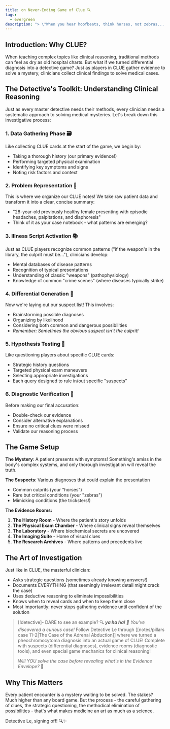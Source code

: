 ```yaml
---
title: on Never-Ending Game of Clue 🔍
tags:
  - evergreen
description: "> \"When you hear hoofbeats, think horses, not zebras... but don't forget zebras exist!\""
---
```

## Introduction: Why CLUE?
When teaching complex topics like clinical reasoning, traditional methods can feel as dry as old hospital charts. But what if we turned differential diagnosis into a detective game? Just as players in CLUE gather evidence to solve a mystery, clinicians collect clinical findings to solve medical cases.

## The Detective's Toolkit: Understanding Clinical Reasoning
Just as every master detective needs their methods, every clinician needs a systematic approach to solving medical mysteries. Let's break down this investigative process:

### 1. Data Gathering Phase 🗃️
Like collecting CLUE cards at the start of the game, we begin by:
- Taking a thorough history (our primary evidence!)
- Performing targeted physical examination
- Identifying key symptoms and signs
- Noting risk factors and context

### 2. Problem Representation 🎯
This is where we organize our CLUE notes! We take raw patient data and transform it into a clear, concise summary:
- "28-year-old previously healthy female presenting with episodic headaches, palpitations, and diaphoresis"
- Think of it as your case notebook - what patterns are emerging?

### 3. Illness Script Activation 📚
Just as CLUE players recognize common patterns ("if the weapon's in the library, the culprit must be..."), clinicians develop:
- Mental databases of disease patterns
- Recognition of typical presentations
- Understanding of classic "weapons" (pathophysiology)
- Knowledge of common "crime scenes" (where diseases typically strike)

### 4. Differential Generation 🎲
Now we're laying out our suspect list! This involves:
- Brainstorming possible diagnoses
- Organizing by likelihood
- Considering both common and dangerous possibilities
- *Remember: Sometimes the obvious suspect isn't the culprit!*

### 5. Hypothesis Testing 🔬
Like questioning players about specific CLUE cards:
- Strategic history questions
- Targeted physical exam maneuvers
- Selecting appropriate investigations
- Each query designed to rule in/out specific "suspects"

### 6. Diagnostic Verification 🎯
Before making our final accusation:
- Double-check our evidence
- Consider alternative explanations
- Ensure no critical clues were missed
- Validate our reasoning process

## The Game Setup
**The Mystery**: A patient presents with symptoms! Something's amiss in the body's complex systems, and only thorough investigation will reveal the truth.

**The Suspects**: Various diagnoses that could explain the presentation
- Common culprits (your "horses")
- Rare but critical conditions (your "zebras")
- Mimicking conditions (the tricksters!)

**The Evidence Rooms:**
1. **The History Room** - Where the patient's story unfolds
2. **The Physical Exam Chamber** - Where clinical signs reveal themselves
3. **The Laboratory** - Where biochemical secrets are uncovered
4. **The Imaging Suite** - Home of visual clues
5. **The Research Archives** - Where patterns and precedents live

## The Art of Investigation
Just like in CLUE, the masterful clinician:
- Asks strategic questions (sometimes already knowing answers!)
- Documents EVERYTHING (that seemingly irrelevant detail might crack the case)
- Uses deductive reasoning to eliminate impossibilities
- Knows when to reveal cards and when to keep them close
- Most importantly: never stops gathering evidence until confident of the solution


> [!detective]- DARE to see an example? 🔍
> _**ya ha ha! 🌱** You've discovered a curious case!_ Follow Detective Le through [[notes/pillars case 11-2|The Case of the Adrenal Abduction]] where we turned a pheochromocytoma diagnosis into an actual game of CLUE! Complete with suspects (differential diagnoses), evidence rooms (diagnostic tools), and even special game mechanics for clinical reasoning!
> 
> *Will YOU solve the case before revealing what's in the Evidence Envelope?* 👀

## Why This Matters
Every patient encounter is a mystery waiting to be solved. The stakes? Much higher than any board game. But the process - the careful gathering of clues, the strategic questioning, the methodical elimination of possibilities - that's what makes medicine an art as much as a science.

Detective Le, signing off! 🔍✨


